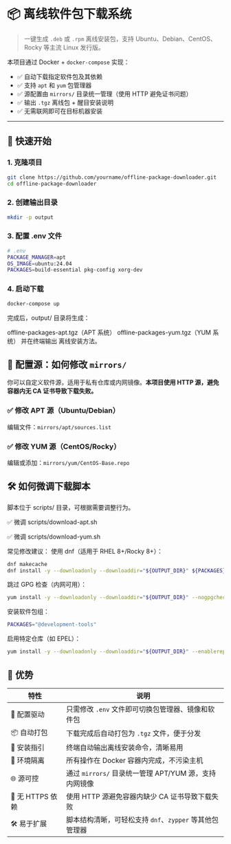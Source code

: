 # 📦 离线软件包下载系统

> 一键生成 `.deb` 或 `.rpm` 离线安装包，支持 Ubuntu、Debian、CentOS、Rocky 等主流 Linux 发行版。

本项目通过 Docker + `docker-compose` 实现：

- ✅ 自动下载指定软件包及其依赖
- ✅ 支持 `apt` 和 `yum` 包管理器
- ✅ 源配置由 `mirrors/` 目录统一管理（使用 HTTP 避免证书问题）
- ✅ 输出 `.tgz` 离线包 + 醒目安装说明
- ✅ 无需联网即可在目标机器安装

---

## 🚀 快速开始

### 1. 克隆项目

```bash
git clone https://github.com/yourname/offline-package-downloader.git
cd offline-package-downloader
```

### 2. 创建输出目录

```bash
mkdir -p output
```

### 3. 配置 .env 文件
```bash
# .env
PACKAGE_MANAGER=apt
OS_IMAGE=ubuntu:24.04
PACKAGES=build-essential pkg-config xorg-dev
```

### 4. 启动下载
```bash
docker-compose up
```

完成后，output/ 目录将生成：

offline-packages-apt.tgz（APT 系统）
offline-packages-yum.tgz（YUM 系统）
并在终端输出 离线安装方法。

## 🔧 配置源：如何修改 `mirrors/`

你可以自定义软件源，适用于私有仓库或内网镜像。**本项目使用 HTTP 源，避免容器内无 CA 证书导致下载失败。**

### ✅ 修改 APT 源（Ubuntu/Debian）

编辑文件：`mirrors/apt/sources.list`

### ✅ 修改 YUM 源（CentOS/Rocky）
编辑或添加：`mirrors/yum/CentOS-Base.repo`


## 🛠️ 如何微调下载脚本
脚本位于 scripts/ 目录，可根据需要调整行为。

✅ 微调 scripts/download-apt.sh

✅ 微调 scripts/download-yum.sh

常见修改建议：
使用 dnf（适用于 RHEL 8+/Rocky 8+）：
```bash
dnf makecache
dnf install -y --downloadonly --downloaddir="${OUTPUT_DIR}" ${PACKAGES}
```

跳过 GPG 检查（内网可用）：
```bash
yum install -y --downloadonly --downloaddir="${OUTPUT_DIR}" --nogpgcheck ${PACKAGES}
```

安装软件包组：
```bash
PACKAGES="@development-tools"
```

启用特定仓库（如 EPEL）：
```bash
yum install -y --downloadonly --downloaddir="${OUTPUT_DIR}" --enablerepo=epel ${PACKAGES}
```

## 📌 优势

| 特性 | 说明 |
|------|------|
| 🔧 配置驱动 | 只需修改 `.env` 文件即可切换包管理器、镜像和软件包 |
| 📦 自动打包 | 下载完成后自动打包为 `.tgz` 文件，便于分发 |
| 📝 安装指引 | 终端自动输出离线安装命令，清晰易用 |
| 🐳 环境隔离 | 所有操作在 Docker 容器内完成，不污染主机 |
| 🌐 源可控 | 通过 `mirrors/` 目录统一管理 APT/YUM 源，支持内网镜像 |
| 🚫 无 HTTPS 依赖 | 使用 HTTP 源避免容器内缺少 CA 证书导致下载失败 |
| 🛠️ 易于扩展 | 脚本结构清晰，可轻松支持 `dnf`、`zypper` 等其他包管理器 |
